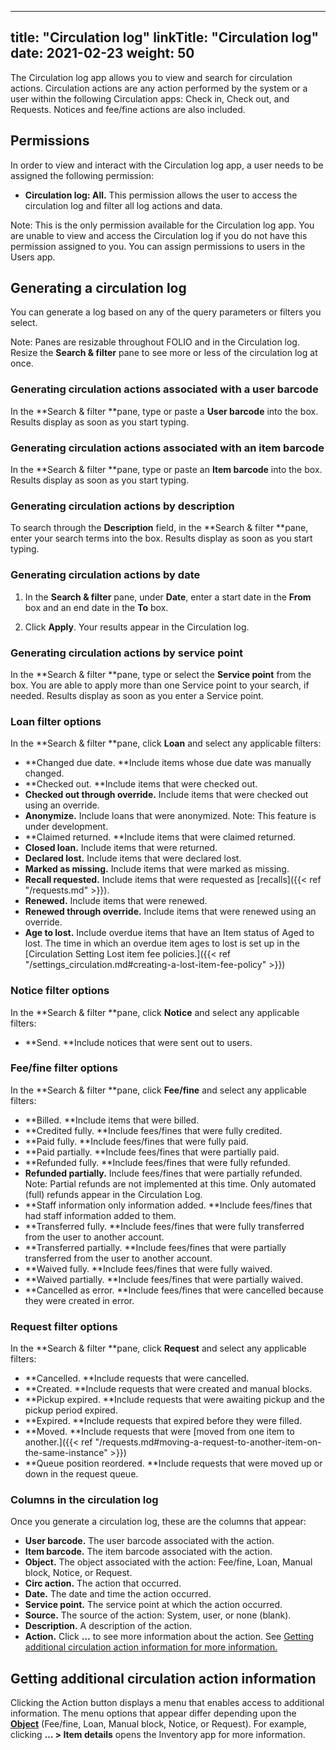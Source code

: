 
---
title: "Circulation log"
linkTitle: "Circulation log"
date: 2021-02-23
weight: 50
---

The Circulation log app allows you to view and search for circulation actions. Circulation actions are any action performed by the system or a user within the following Circulation apps: Check in, Check out, and Requests. Notices and fee/fine actions are also included.


## Permissions

In order to view and interact with the Circulation log app, a user needs to be assigned the following permission:

* **Circulation log: All.** This permission allows the user to access the circulation log and filter all log actions and data.

Note: This is the only permission available for the Circulation log app. You are unable to view and access the Circulation log if you do not have this permission assigned to you. You can assign permissions to users in the Users app.


## Generating a circulation log

You can generate a log based on any of the query parameters or filters you select.

Note: Panes are resizable throughout FOLIO and in the Circulation log. Resize the **Search & filter** pane to see more or less of the circulation log at once.


### Generating circulation actions associated with a user barcode

In the **Search & filter **pane, type or paste a **User barcode** into the box. Results display as soon as you start typing.


### Generating circulation actions associated with an item barcode

In the **Search & filter **pane, type or paste an **Item barcode** into the box. Results display as soon as you start typing.


### Generating circulation actions by description

To search through the **Description** field, in the **Search & filter **pane, enter your search terms into the box. Results display as soon as you start typing.


### Generating circulation actions by date

1. In the **Search & filter** pane, under **Date**, enter a start date in the **From** box and an end date in the **To** box.

2. Click **Apply**. Your results appear in the Circulation log.


### Generating circulation actions by service point

In the **Search & filter **pane, type or select the **Service point** from the box. You are able to apply more than one Service point to your search, if needed. Results display as soon as you enter a Service point.


### Loan filter options

In the **Search & filter **pane, click **Loan** and select any applicable filters:

* **Changed due date. **Include items whose due date was manually changed.
* **Checked out. **Include items that were checked out.
* **Checked out through override.** Include items that were checked out using an override.
* **Anonymize.** Include loans that were anonymized. Note: This feature is under development.
* **Claimed returned. **Include items that were claimed returned.
* **Closed loan.** Include items that were returned.
* **Declared lost.** Include items that were declared lost.
* **Marked as missing.** Include items that were marked as missing.
* **Recall requested.** Include items that were requested as [recalls]({{< ref "/requests.md" >}}).
* **Renewed.** Include items that were renewed.
* **Renewed through override.** Include items that were renewed using an override.
* **Age to lost.** Include overdue items that have an Item status of Aged to lost. The time in which an overdue item ages to lost is set up in the [Circulation Setting Lost item fee policies.]({{< ref "/settings_circulation.md#creating-a-lost-item-fee-policy" >}})


### Notice filter options

In the **Search & filter **pane, click **Notice** and select any applicable filters:

* **Send. **Include notices that were sent out to users.


### Fee/fine filter options

In the **Search & filter **pane, click **Fee/fine** and select any applicable filters:

* **Billed. **Include items that were billed.
* **Credited fully. **Include fees/fines that were fully credited.
* **Paid fully. **Include fees/fines that were fully paid.
* **Paid partially. **Include fees/fines that were partially paid.
* **Refunded fully. **Include fees/fines that were fully refunded.
* **Refunded partially.** Include fees/fines that were partially refunded. Note: Partial refunds are not implemented at this time. Only automated (full) refunds appear in the Circulation Log.
* **Staff information only information added. **Include fees/fines that had staff information added to them.
* **Transferred fully. **Include fees/fines that were fully transferred from the user to another account.
* **Transferred partially. **Include fees/fines that were partially transferred from the user to another account.
* **Waived fully. **Include fees/fines that were fully waived.
* **Waived partially. **Include fees/fines that were partially waived.
* **Cancelled as error. **Include fees/fines that were cancelled because they were created in error.


### Request filter options

In the **Search & filter **pane, click **Request** and select any applicable filters:

* **Cancelled. **Include requests that were cancelled.
* **Created. **Include requests that were created and manual blocks.
* **Pickup expired. **Include requests that were awaiting pickup and the pickup period expired.
* **Expired. **Include requests that expired before they were filled.
* **Moved. **Include requests that were [moved from one item to another.]({{< ref "/requests.md#moving-a-request-to-another-item-on-the-same-instance" >}})
* **Queue position reordered. **Include requests that were moved up or down in the request queue.


### Columns in the circulation log

Once you generate a circulation log, these are the columns that appear:

* **User barcode.** The user barcode associated with the action. 
* **Item barcode.** The item barcode associated with the action.
* **Object.** The object associated with the action: Fee/fine, Loan, Manual block, Notice, or Request.
* **Circ action.** The action that occurred.
* **Date.** The date and time the action occurred. 
* **Service point.** The service point at which the action occurred.
* **Source.** The source of the action: System, user, or none (blank).
* **Description.** A description of the action.
* **Action.** Click **…** to see more information about the action. See [Getting additional circulation action information for more information.](#getting-additional-circulation-action-information)


## Getting additional circulation action information

Clicking the Action button displays a menu that enables access to additional information. The menu options that appear differ depending upon the **[Object](#columns-in-the-circulation-log)** (Fee/fine, Loan, Manual block, Notice, or Request). For example, clicking **... > Item details** opens the Inventory app for more information.
